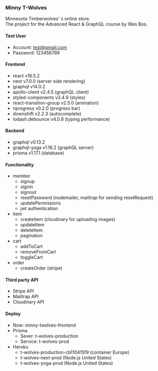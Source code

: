 ### Minny T-Wolves
Minnesota Timberwolves' s online store.<br>
The project for the Advanced React & GraphQL course by Wes Bos.

#### Test User
- Account: test@gmail.com
- Password: 123456789

#### Frontend
- react v16.5.2
- next v7.0.0 (server side rendering)
- graphql v14.0.2 
- apollo-client v2.4.5 (graphQL client)
- styled-components v3.4.9 (styles)
- react-transition-group v2.5.0 (animation)
- nprogress v0.2.0 (progress bar)
- downshift v2.2.3 (autocomplete)
- lodash.debounce v4.0.8 (typing performance)

#### Backend
- graphql v0.13.2
- graphql-yoga v1.16.2 (graphQL server)
- prisma v1.17.1 (database)

#### Functionality
- member
  - signup
  - signin
  - signout
  - resetPassword (nodemailer, mailtrap for sending resetRequest)
  - updatePermissions
  - jwt authentication
- item
  - createItem (cloudinary for uploading images)
  - updateItem
  - deleteItem
  - pagination
- cart
  - addToCart
  - removeFromCart
  - toggleCart
- order
  - createOrder (stripe)

#### Third party API
- Stripe API
- Mailtrap API
- Cloudinary API

#### Deploy
- Now: minny-twolves-frontend
- Prisma
  - Sever: t-wolves-production
  - Service: t-wolves-prod
- Heroku
  - t-wolves-production-cb110415f9 (container Europe)
  - t-wolves-next-prod (Node.js United States)
  - t-wolves-yoga-prod (Node.js United States)
